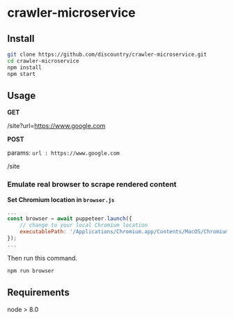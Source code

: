 # crawler-microservice

## Install

```bash
git clone https://github.com/discountry/crawler-microservice.git
cd crawler-microservice
npm install
npm start
```

## Usage

**GET**

/site?url=https://www.google.com

**POST**

params: `url : https://www.google.com`

/site

### Emulate real browser to scrape rendered content

**Set Chromium location in `browser.js`**

```js
...
const browser = await puppeteer.launch({
    // change to your local Chromium location
    executablePath: '/Applications/Chromium.app/Contents/MacOS/Chromium',
});
...
```

Then run this command.

```bash
npm run browser
```

## Requirements

node > 8.0